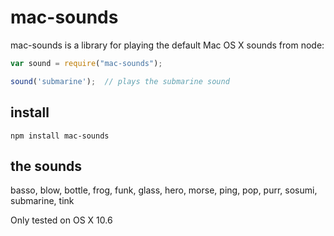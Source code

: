 # mac-sounds

mac-sounds is a library for playing the default Mac OS X sounds from node:

```javascript
var sound = require("mac-sounds");

sound('submarine');  // plays the submarine sound
```

## install

```
npm install mac-sounds
```

## the sounds

basso,
blow,
bottle,
frog,
funk,
glass,
hero,
morse,
ping,
pop,
purr,
sosumi,
submarine,
tink

Only tested on OS X 10.6

